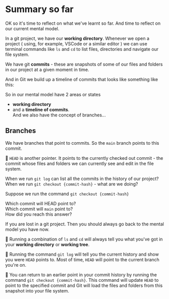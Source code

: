 # Summary so far

OK so it's time to reflect on what we've learnt so far. And time to reflect on our current mental model.

In a git project, we have our **working directory**. Whenever we open a project ( using, for example, VSCode or a similar editor ) we can use terminal commands like `ls` and `cd` to list files, directories and navigate our file system.

We have git **commits** - these are snapshots of some of our files and folders in our project at a given moment in time.

And in Git we build up a timeline of commits that looks like something like this:



So in our mental model have 2 areas or states
- **working directory**
- and a **timeline of commits**.\
And we also have the concept of branches...

## Branches

We have branches that point to commits. So the `main` branch points to this commit.

🔑 `HEAD` is another pointer. It points to the currently checked out commit - the commit whose files and folders we can currently see and edit in the file system.

When we run `git log` can list all the commits in the history of our project?\
When we run `git checkout {commit-hash}` - what are we doing?

Suppose we run the command `git checkout {commit-hash}`

Which commit will HEAD point to?\
Which commit will `main` point to?\
How did you reach this answer?

If you are lost in a git project. Then you should always go back to the mental model you have now.

🔑 Running a combination of `ls` and `cd` will always tell you what you've got in your **working directory** or **working tree**.

🔑 Running the command `git log` will tell you the current history and show you were `HEAD` points to. Most of time, `HEAD` will point to the current branch you're on.

🔑 You can return to an earlier point in your commit history by running the command `git checkout {commit-hash}`. This command will update `HEAD` to point to the specified commit and Git will load the files and folders from this snapshot into your file system.
